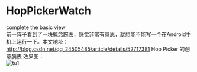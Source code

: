 # HopPickerWatch
complete the basic view  
前一阵子看到了一块概念腕表，感觉非常有意思，就想能不能写一个在Android手机上运行一下。本文地址：http://blog.csdn.net/qq_24505485/article/details/52717381
Hop Picker 的创意腕表
效果图：  
![tu1](http://img.blog.csdn.net/20161001143959614 "1")

